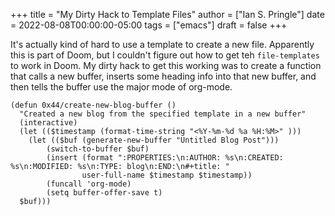 +++
title = "My Dirty Hack to Template Files"
author = ["Ian S. Pringle"]
date = 2022-08-08T00:00:00-05:00
tags = ["emacs"]
draft = false
+++

It's actually kind of hard to use a template to create a new file. Apparently
this is part of Doom, but I couldn't figure out how to get teh `file-templates` to
work in Doom. My dirty hack to get this working was to create a function that
calls a new buffer, inserts some heading info into that new buffer, and then
tells the buffer use the major mode of org-mode.

```emacs-lisp
(defun 0x44/create-new-blog-buffer ()
  "Created a new blog from the specified template in a new buffer"
  (interactive)
  (let (($timestamp (format-time-string "<%Y-%m-%d %a %H:%M>" )))
    (let (($buf (generate-new-buffer "Untitled Blog Post")))
        (switch-to-buffer $buf)
        (insert (format ":PROPERTIES:\n:AUTHOR: %s\n:CREATED: %s\n:MODIFIED: %s\n:TYPE: blog\n:END:\n#+title: "
                user-full-name $timestamp $timestamp))
        (funcall 'org-mode)
        (setq buffer-offer-save t)
  $buf)))
```
